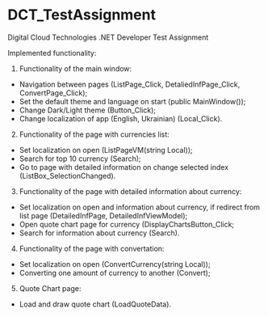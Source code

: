 # DCT_TestAssignment
Digital Cloud Technologies .NET Developer Test Assignment

Implemented functionality:
1. Functionality of the main window:
- Navigation between pages (ListPage_Click, DetaliedInfPage_Click, ConvertPage_Click);
- Set the default theme and language on start (public MainWindow());
- Change Dark/Light theme (Button_Click);
- Change localization of app (English, Ukrainian) (Local_Click).

2. Functionality of the page with currencies list:
- Set localization on open (ListPageVM(string Local));
- Search for top 10 currency (Search);
- Go to page with detailed information on change selected index (ListBox_SelectionChanged).

3. Functionality of the page with detailed information about currency:
- Set localization on open and information about currency, if redirect from list page (DetailedInfPage, DetailedInfViewModel);
- Open quote chart page for currency (DisplayChartsButton_Click;
- Search for information about currency (Search).
  
4. Functionality of the page with convertation:
- Set localization on open (ConvertCurrency(string Local));
- Сonverting one amount of currency to another (Convert);

5. Quote Chart page:
- Load and draw quote chart (LoadQuoteData).
